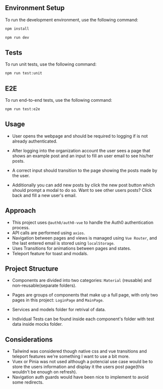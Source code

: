 ## Environment Setup

To run the development environment, use the following command:

```bash
npm install

npm run dev
```

## Tests

To run unit tests, use the following command:

```bash
npm run test:unit
```

## E2E

To run end-to-end tests, use the following command:

```bash
npm run test:e2e
```

## Usage

- User opens the webpage and should be required to logging if is not already authenticated.

- After logging into the organization account the user sees a page
  that shows an example post and an input to fill an user email to see his/her posts.

- A correct input should transition to the page showing the posts made by the user.

- Additionally you can add new posts by click the new post button which should
  prompt a modal to do so.
  Want to see other users posts? Click back and fill a new user's email.

## Approach

- This project uses `@auth0/auth0-vue` to handle the Auth0 authentication process.
- API calls are performed using `axios`.
- Navigation between pages and views is managed using `Vue Router`, and the last entered email is stored using `localStorage`.
- Uses Transitions for animations between pages and states.
- Teleport feature for toast and modals.

## Project Structure

- Components are divided into two categories: `Material` (reusable) and non-reusable(separate folders).
- Pages are groups of components that make up a full page, with only two pages in this project: `LoginPage` and `MainPage`.

- Services and models folder for retrival of data.

- Individual Tests can be found inside each component's folder with test data inside mocks folder.

## Considerations

- Tailwind was considered though native css and vue transitions and teleport features
  we're something I want to use a bit more.
- Vuex or Pinia was not used although a potencial use case would be
  to store the users information and display it the users post page(this wouldn't be enough on refresh).
- Navigation auth guards would have been nice to implement to avoid some redirects.

